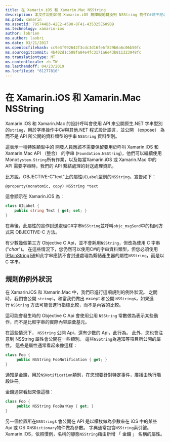 ```yaml
---
title: 在 Xamarin.iOS 和 Xamarin.Mac NSString
description: 本文件說明如何 Xamarin.iOS 無障礙地轉換到 NSString 物件C#時不是這樣的字串物件。
ms.prod: xamarin
ms.assetid: 785744B3-42E2-4590-8F41-435325E609B9
ms.technology: xamarin-ios
author: lobrien
ms.author: laobri
ms.date: 03/21/2017
ms.openlocfilehash: cc9e3f992642f3cdc3d16fe6f829b6a6c06b50fc
ms.sourcegitcommit: 4b402d1c508fa84e4fc3171a6e43b811323948fc
ms.translationtype: MT
ms.contentlocale: zh-TW
ms.lasthandoff: 04/23/2019
ms.locfileid: "61277810"
---
```

# <a name="nsstring-in-xamarinios-and-xamarinmac"></a>在 Xamarin.iOS 和 Xamarin.Mac NSString

Xamarin.iOS 和 Xamarin.Mac 的設計呼叫會使用 API 來公開原生.NET 字串型別的`string`，用於字串操作中C#與其他.NET 程式設計語言，並公開 （expose） 為而不是 API 所公開的資料類型的字串 `NSString` 資料型別。

這表示一種特殊類型中的 開發人員應該不需要保留要用於呼叫 Xamarin.iOS 和 Xamarin.Mac API （整合） 的字串 (`Foundation.NSString`)，他們可以繼續使用 Mono`System.String`所有作業，以及每當Xamarin.iOS 或 Xamarin.Mac 中的 API 需要字串時，我們的 API 繫結處理的封送處理資訊。

比方說，OBJECTIVE-C"text"上的屬性`UILabel`型別的`NSString`，宣告如下：

```objc
@property(nonatomic, copy) NSString *text
```

這會顯示在 Xamarin.iOS 為︰

```csharp
class UILabel {
    public string Text { get; set; }
}
```

在幕後，此屬性的實作封送處理C#字串`NSString`並呼叫`objc_msgSend`中的相同方式來 OBJECTIVE-C 方法。

有少數幾個第三方 Objective C Api，並不會耗用`NSString`，但改為使用 C 字串 ("*char*")。 在這些情況下，您仍然可以使用C#的字串資料類型，但您必須使用[[PlainString]](~/cross-platform/macios/binding/objective-c-libraries.md)通知此字串應該不會封送處理為繫結產生器的屬性`NSString`，而是以 C 字串。

 <a name="Exceptions_to_the_Rule" />

## <a name="exceptions-to-the-rule"></a>規則的例外狀況

在 Xamarin.iOS 和 Xamarin.Mac 中，我們已進行這項規則的例外狀況。 之間時，我們會公開 `string`s，和當我們做出 except 和公開 `NSString`s，如果進行 `NSString` 方法可能會進行指標比較，而不是內容的比較。

這可能會發生時的 Objective C Api 會使用公用 `NSString` 常數做為表示某些動作，而不是比較字串的實際內容語彙基元。

在這些情況下， `NSString` 公開 Api，還有少數的 Api，此行為。 此外，您也會注意到 NSString 屬性會公開在一些類別。 這些`NSString`為通知等項目所公開的屬性。 這些是屬性通常看起來像這樣：

```csharp
class Foo {
     public NSString FooNotification { get; }
}
```
通知是金鑰，用於`NSNotification`類別，在您想要針對特定事件，廣播由執行階段註冊。

金鑰通常看起來像這樣：

```csharp
class Foo {
     public NSString FooBarKey { get; }
}
```

另一個位置所在`NSString`s 會公開在 API 是以權杖做為參數來在 iOS 中的某些 Api 或 OS X`NSDictionary`物件做為參數。 字典通常包含`NSString`索引鍵。 Xamarin.iOS，依照慣例，名稱的靜態`NSString`藉由新增 「 金鑰 」 名稱的屬性。
